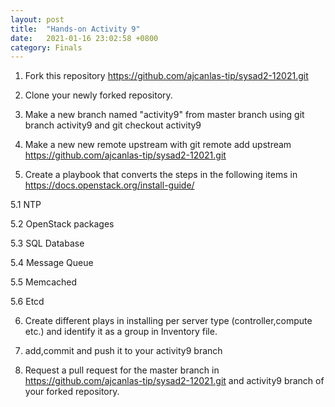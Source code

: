 ```yaml
---
layout: post
title:  "Hands-on Activity 9"
date:   2021-01-16 23:02:58 +0800
category: Finals
---
```

1. Fork this repository https://github.com/ajcanlas-tip/sysad2-12021.git

2. Clone your newly forked repository. 

3. Make a new branch named "activity9" from master branch using git branch activity9 and git checkout activity9

4. Make a new new remote upstream with git remote add upstream https://github.com/ajcanlas-tip/sysad2-12021.git

5. Create a playbook that converts the steps in the following items in https://docs.openstack.org/install-guide/

5.1 NTP

5.2 OpenStack packages

5.3 SQL Database

5.4 Message Queue

5.5 Memcached

5.6 Etcd

6. Create different plays in installing per server type (controller,compute etc.) and identify it as a group in Inventory file.

7. add,commit and push it to your activity9 branch

8. Request a pull request for the master branch in https://github.com/ajcanlas-tip/sysad2-12021.git  and activity9 branch of your forked repository.
